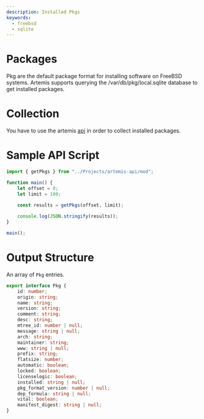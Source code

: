 ```yaml
---
description: Installed Pkgs
keywords:
  - freebsd
  - sqlite
---
```


# Packages

Pkg are the default package format for installing software on FreeBSD systems. Artemis supports
querying the /var/db/pkg/local.sqlite database to get installed packages.


# Collection

You have to use the artemis [api](../../API/overview.md) in order to collect
installed packages.

# Sample API Script

```typescript
import { getPkgs } from "../Projects/artemis-api/mod";

function main() {
    let offset = 0;
    let limit = 100;
    
    const results = getPkgs(offset, limit);

    console.log(JSON.stringify(results));
}

main();
```

# Output Structure

An array of `Pkg` entries.

```typescript
export interface Pkg {
    id: number;
    origin: string;
    name: string;
    version: string;
    comment: string;
    desc: string;
    mtree_id: number | null;
    message: string | null;
    arch: string;
    maintainer: string;
    www: string | null;
    prefix: string;
    flatsize: number;
    automatic: boolean;
    locked: boolean;
    licenselogic: boolean;
    installed: string | null;
    pkg_format_version: number | null;
    dep_formula: string | null;
    vital: boolean;
    manifest_digest: string | null;
}
```
